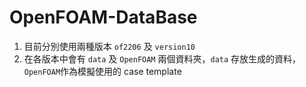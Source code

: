 # OpenFOAM-DataBase
1. 目前分別使用兩種版本 `of2206` 及 `version10`
2. 在各版本中會有 `data` 及 `OpenFOAM` 兩個資料夾，`data` 存放生成的資料，`OpenFOAM`作為模擬使用的 case template
